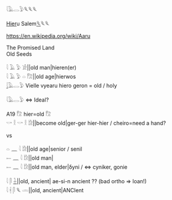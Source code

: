 𓇋𓄿𓂋𓅱𓆰𓆰𓆰  

[Hier](Hier)u Salem[𓆰](𓆰)𓆰𓆰  

https://en.wikipedia.org/wiki/Aaru  

The Promised Land  
Old Seeds  

𓇋 𓄿 𓅱 𓀀||old man|hieren(er)  
𓇋 𓄿 𓅱 𓏏 𓀗||old age|hierwos  
[𓇋](𓇋)𓄿𓂋𓅱 Vielle vyearu hiero geron = old / holy  

𓇋𓄿𓂋𓅱 ⇔ Ideal?  

A19	𓀗 hier=old  𓀗  
𓎡 𓎛 𓎡 𓎛 𓀘||become old|ger-ger hier-hier / cheiro=need a hand?  

vs  

𓏏 𓈖 𓇋 𓀘||old age|senior / senil  
𓍿 𓈖 𓇋 𓀘||old man|  
𓍿 𓈖 𓇋 𓀘||old man, elder|δyni / ⇔ cyniker, gonie  

𓇋 𓋴 [𓇑](𓇑)||old, ancient| ae-si-n ancient ?? (bad ortho => loan!)  
𓇋 𓇩 𓋴 𓆰 𓏛||old, ancient|ANCIent  
